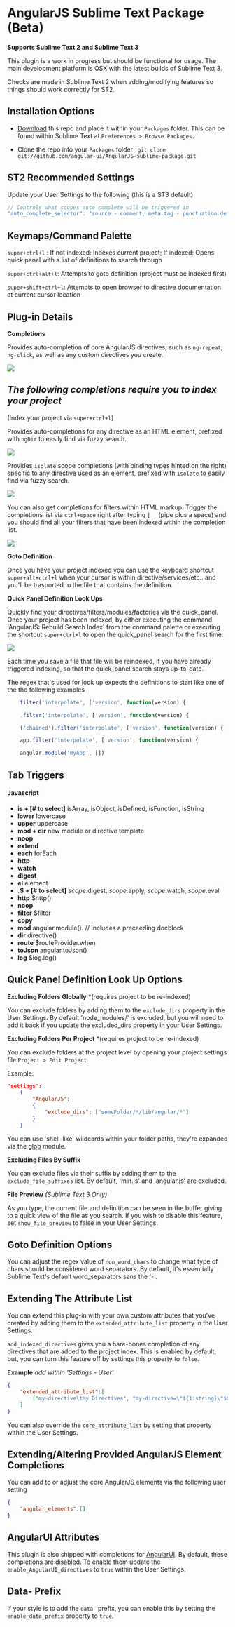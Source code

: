 AngularJS Sublime Text Package (Beta)
===

**Supports Sublime Text 2 and Sublime Text 3**

This plugin is a work in progress but should be functional for usage. The main development platform is OSX with the latest builds of Sublime Text 3. 

Checks are made in Sublime Text 2 when adding/modifying features so things should work correctly for ST2.

Installation Options
---
* [Download](https://github.com/angular-ui/AngularJS-sublime-package/archive/master.zip) this repo and place it within your `Packages` folder. This can be found within Sublime Text at `Preferences > Browse Packages…`

* Clone the repo into your `Packages` folder ` git clone git://github.com/angular-ui/AngularJS-sublime-package.git`

ST2 Recommended Settings
---
Update your User Settings to the following (this is a ST3 default)

```js
// Controls what scopes auto complete will be triggered in
"auto_complete_selector": "source - comment, meta.tag - punctuation.definition.tag.begin"
```

Keymaps/Command Palette
---
`super+ctrl+l` : If not indexed: Indexes current project; If indexed: Opens quick panel with a list of definitions to search through

`super+ctrl+alt+l`: Attempts to goto definition (project must be indexed first)

`super+shift+ctrl+l`: Attempts to open browser to directive documentation at current cursor location


Plug-in Details
---

**Completions**

Provides auto-completion of core AngularJS directives, such as `ng-repeat`, `ng-click`, as well as any custom directives you create.

![
](http://angular-ui.github.io/AngularJS-sublime-package/images/screenshot-directives-auto-complete.png)


*The following completions require you to index your project*
--

(Index your project via `super+ctrl+l`)

Provides auto-completions for any directive as an HTML element, prefixed with `ngDir` to easily find via fuzzy search.

![
](http://angular-ui.github.io/AngularJS-sublime-package/images/screenshot-directive-element-completion.png)


Provides `isolate` scope completions (with binding types hinted on the right) specific to any directive used as an element, prefixed with `isolate` to easily find via fuzzy search.

![
](http://angular-ui.github.io/AngularJS-sublime-package/images/screenshot-isolate-scope-attribute-completions.png)


You can also get completions for filters within HTML markup. Trigger the completions list via `ctrl+space` right after typing `|  ` (pipe plus a space) and you should find all your filters that have been indexed within the completion list.

![](http://angular-ui.github.io/AngularJS-sublime-package/images/screenshot-filters-auto-complete.png)


**Goto Definition**

Once you have your project indexed you can use the keyboard shortcut `super+alt+ctrl+l` when your cursor is within directive/services/etc.. and you'll be trasported to the file that contains the definition. 

**Quick Panel Definition Look Ups**

Quickly find your directives/filters/modules/factories via the quick_panel. Once your project has been indexed, by either executing the command 'AngularJS: Rebuild Search Index' from the command palette or executing the shortcut `super+ctrl+l` to open the quick_panel search for the first time.

![](http://angular-ui.github.io/AngularJS-sublime-package/images/screenshot-quick_panel-search.png)

Each time you save a file that file will be reindexed, if you have already triggered indexing, so that the quick_panel search stays up-to-date.

The regex that's used for look up expects the definitions to start like one of the the following examples

```js
	filter('interpolate', ['version', function(version) {
```

```js
	.filter('interpolate', ['version', function(version) {
```

```js
	('chained').filter('interpolate', ['version', function(version) {
```

```js
	app.filter('interpolate', ['version', function(version) {
```

```js
	angular.module('myApp', [])
```

Tab Triggers
---

#### Javascript
* __is + [# to select]__ isArray, isObject, isDefined, isFunction, isString
* __lower__ lowercase
* __upper__ uppercase
* __mod + dir__ new module or directive template
* __noop__
* __extend__
* __each__ forEach
* __http__
* __watch__
* __digest__
* __el__ element
* __.$ + [# to select]__ $scope.$digest, $scope.$apply, $scope.$watch, $scope.$eval
* __http__ $http()
* __noop__
* __filter__ $filter
* __copy__
* __mod__ angular.module(). // Includes a preceeding docblock
* __dir__ directive()
* __route__ $routeProvider.when
* __toJson__ angular.toJson()
* __log__ $log.log()


Quick Panel Definition Look Up Options
---

**Excluding Folders Globally** *(requires project to be re-indexed)

You can exclude folders by adding them to the `exclude_dirs` property in the User Settings. By default 'node_modules/' is excluded, but you will need to add it back if you update the excluded_dirs property in your User Settings.

**Excluding Folders Per Project** *(requires project to be re-indexed)

You can exclude folders at the project level by opening your project settings file `Project > Edit Project`

Example:

```json
"settings":
    {
        "AngularJS":
        {
            "exclude_dirs": ["someFolder/*/lib/angular/*"]
        }
    }
```

You can use 'shell-like' wildcards within your folder paths, they're expanded via the [glob](http://docs.python.org/2/library/glob.html#glob.glob) module.

**Excluding Files By Suffix**

You can exclude files via their suffix by adding them to the `exclude_file_suffixes` list. By default, 'min.js' and 'angular.js' are excluded.

**File Preview** *(Sublime Text 3 Only)*

As you type, the current file and definition can be seen in the buffer giving to a quick view of the file as you search. If you wish to disable this feature, set `show_file_preview` to false in your User Settings.

Goto Definition Options
---
You can adjust the regex value of `non_word_chars` to change what type of chars should be considered word separators. By default, it's essentially Sublime Text's default word_separators sans the '-'.

Extending The Attribute List
---

You can extend this plug-in with your own custom attributes that you've created by
adding them to the `extended_attribute_list` property in the User Settings.

`add_indexed_directives` gives you a bare-bones completion of any directives that are added to the project index. This is enabled by default, but, you can turn this feature off by settings this property to `false`.

**Example** *add within 'Settings - User'*

```json
{
	"extended_attribute_list":[
		["my-directive\tMy Directives", "my-directive=\"${1:string}\"$0"],
	]
}
```

You can also override the `core_attribute_list` by setting that property within the User Settings.


Extending/Altering Provided AngularJS Element Completions
---

You can add to or adjust the core AngularJS elements via the following user setting

```json
{
	"angular_elements":[]
}
```

AngularUI Attributes
---

This plugin is also shipped with completions for [AngularUI](http://angular-ui.github.io/). By default, these completions are disabled. To enable them update the `enable_AngularUI_directives` to `true` within the User Settings.

Data- Prefix
---

If your style is to add the `data-` prefix, you can enable this by setting the `enable_data_prefix` property to `true`.
